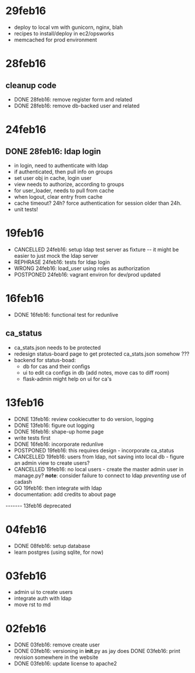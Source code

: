 
# 29feb16

- deploy to local vm with gunicorn, nginx, blah
- recipes to install/deploy in ec2/opsworks
- memcached for prod environment



# 28feb16

## cleanup code

- DONE 28feb16: remove register form and related
- DONE 28feb16: remove db-backed user and related

# 24feb16

## DONE 28feb16: ldap login

- in login, need to authenticate with ldap
- if authenticated, then pull info on groups
- set user obj in cache, login user
- view needs to authorize, according to groups
- for user_loader, needs to pull from cache
- when logout, clear entry from cache
- cache timeout? 24h? force authentication for session older than 24h.
- unit tests!


# 19feb16

- CANCELLED 24feb16: setup ldap test server as fixture -- it might be easier to just mock the ldap server
- REPHRASE 24feb16: tests for ldap login
- WRONG 24feb16: load_user using roles as authorization
- POSTPONED 24feb16: vagrant environ for dev/prod updated


# 16feb16

- DONE 16feb16: functional test for redunlive

## ca_status
- ca_stats.json needs to be protected
- redesign status-board page to get protected ca_stats.json somehow ???
- backend for status-boad:
    * db for cas and their configs
    * ui to edit ca configs in db (add notes, move cas to diff room)
    * flask-admin might help on ui for ca's


# 13feb16

- DONE 13feb16: review cookiecutter to do version, logging
- DONE 13feb16: figure out logging
- DONE 16feb16: shape-up home page
- write tests first
- DONE 16feb16: incorporate redunlive
- POSTPONED 19feb16: this requires design - incorporate ca_status
- CANCELLED 19feb16: users from ldap, not saving into local db - figure an admin view to create users?
- CANCELLED 19feb16: no local users - create the master admin user in manage.py?
  **note**: consider failure to connect to ldap _preventing_ use of cadash
- GO 19feb16: then integrate with ldap
- documentation: add credits to about page



------- 13feb16 deprecated
# 04feb16

- DONE 08feb16: setup database
- learn postgres (using sqlite, for now)


# 03feb16

- admin ui to create users
- integrate auth with ldap
- move rst to md


# 02feb16

- DONE 03feb16: remove create user
- DONE 03feb16: versioning in __init__.py as jay does
  DONE 03feb16: print revision somewhere in the website
- DONE 03feb16: update license to apache2

